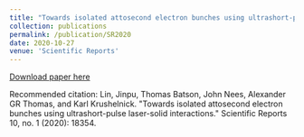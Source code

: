 ```yaml
---
title: "Towards isolated attosecond electron bunches using ultrashort-pulse laser-solid interactions"
collection: publications
permalink: /publication/SR2020
date: 2020-10-27
venue: 'Scientific Reports'
---
```


[Download paper here](https://www.nature.com/articles/s41598-020-75418-6)

Recommended citation: Lin, Jinpu, Thomas Batson, John Nees, Alexander GR Thomas, and Karl Krushelnick. "Towards isolated attosecond electron bunches using ultrashort-pulse laser-solid interactions." Scientific Reports 10, no. 1 (2020): 18354.